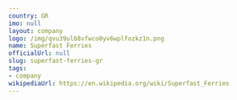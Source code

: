 ```yaml
---
country: GR
imo: null
layout: company
logo: /img/qvu39ul68vfwco0yv6wplfozkz1n.png
name: Superfast Ferries
officialUrl: null
slug: superfast-ferries-gr
tags:
- company
wikipediaUrl: https://en.wikipedia.org/wiki/Superfast_Ferries
---
```

